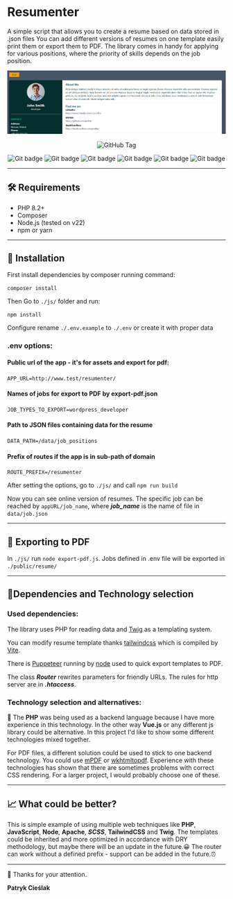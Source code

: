 # Resumenter
A simple script that allows you to create a resume based on data stored in .json files
You can add different versions of resumes on one template easily print them or export them to PDF. The library comes in handy for applying for various positions, where the priority of skills depends on the job position.

![thumbnail](https://github.com/bendarmultimedia/resumenter/blob/master/public/img/thumbnail.png?raw=true)
      
<center>

![GitHub Tag](https://img.shields.io/github/v/tag/bendarmultimedia/resumenter?label=version)

 ![Git badge](https://img.shields.io/badge/php-seagreen?logo=php&labelColor=indigo)
 ![Git badge](https://img.shields.io/badge/javascript-seagreen?logo=javascript&labelColor=indigo)
 ![Git badge](https://img.shields.io/badge/composer-seagreen?logo=composer&labelColor=indigo)
 ![Git badge](https://img.shields.io/badge/twig-seagreen?logo=twig)
 ![Git badge](https://img.shields.io/badge/tailwind-seagreen?logo=tailwindcss&labelColor=indigo)
 ![Git badge](https://img.shields.io/badge/puppeteer-seagreen?logo=puppeteer&labelColor=indigo)
</center>

---
## 🛠️ Requirements
- PHP 8.2+
- Composer
- Node.js (tested on v22)
- npm or yarn
---
## 🚀 Installation
First install dependencies by composer running command:
```text
composer install
```
Then Go to ``./js/`` folder and run:

    npm install

Configure rename ``./.env.example`` to ``./.env`` or create it with proper data
### .env options:
#### Public url of the app - it's for assets and export for pdf:
``APP_URL=http://www.test/resumenter/``

#### Names of jobs for export to PDF by export-pdf.json
``JOB_TYPES_TO_EXPORT=wordpress_developer``

#### Path to JSON files containing data for the resume
``DATA_PATH=/data/job_positions``

#### Prefix of routes if the app is in sub-path of domain
``ROUTE_PREFIX=/resumenter``

After setting the options, go to ``./js/`` and call ``npm run build``

Now you can see online version of resumes. The specific job can be reached by ``appURL/job_name``,
where ***job_name*** is the name of file in ``data/job.json``

---

## 📄 Exporting to PDF
In ``./js/`` run ``node export-pdf.js``. Jobs defined in .env file will be exported in ``./public/resume/``

---

## 🧱Dependencies and Technology selection
### Used dependencies:
The library uses PHP for reading data and [Twig](https://github.com/twigphp/Twig) as a templating system.

You can modify resume template thanks [tailwindcss](https://github.com/tailwindlabs/tailwindcss) which is compiled by [Vite](https://github.com/vitejs/vite).

There is [Puppeteer](https://github.com/puppeteer/puppeteer) running by [node](https://nodejs.org/en) used to quick export templates to PDF.

The class ***Router*** rewrites parameters for friendly URLs. The rules for http server are in ***.htaccess***.

### Technology selection and alternatives:
🐘 The **PHP** was being used as a backend language because I have more experience in this technology. In the other way **Vue.js** or any different js library could be alternative.
In this project I'd like to show some different technologies mixed together.

For PDF files, a different solution could be used to stick to one backend technology. You could use [mPDF](https://github.com/mpdf/mpdf) or [wkhtmltopdf](https://wkhtmltopdf.org/).
Experience with these technologies has shown that there are sometimes problems with correct CSS rendering.
For a larger project, I would probably choose one of these.

---

## 📈 What could be better?
This is simple example of using multiple web techniques like **PHP**, **JavaScript**, **Node**, **Apache**, ***SCSS***, **TailwindCSS** and **Twig**.
The templates could be inherited and more optimized in accordance with DRY methodology, but maybe there will be an update in the future.😀
The router can work without a defined prefix - support can be added in the future.⏰

---

💖 Thanks for your attention.

**Patryk Cieślak**